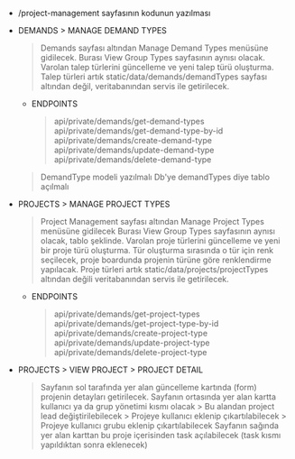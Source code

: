 * /project-management sayfasının kodunun yazılması


* DEMANDS > MANAGE DEMAND TYPES
    > Demands sayfası altından Manage Demand Types menüsüne gidilecek.
    > Burası View Group Types sayfasının aynısı olacak.
    > Varolan talep türlerini güncelleme ve yeni talep türü oluşturma.
    > Talep türleri artık static/data/demands/demandTypes sayfası altından değil, veritabanından servis ile getirilecek.

    - ENDPOINTS
        > api/private/demands/get-demand-types
        > api/private/demands/get-demand-type-by-id
        > api/private/demands/create-demand-type
        > api/private/demands/update-demand-type
        > api/private/demands/delete-demand-type

    > DemandType modeli yazılmalı
    > Db'ye demandTypes diye tablo açılmalı


* PROJECTS > MANAGE PROJECT TYPES
    > Project Management sayfası altından Manage Project Types menüsüne gidilecek
    > Burası View Group Types sayfasının aynısı olacak, tablo şeklinde.
    > Varolan proje türlerini güncelleme ve yeni bir proje türü oluşturma.
    > Tür oluşturma sırasında o tür için renk seçilecek, proje boardunda projenin türüne göre renklendirme yapılacak.
    > Proje türleri artık static/data/projects/projectTypes altından değili veritabanından servis ile getirilecek.

    - ENDPOINTS
        > api/private/demands/get-project-types
        > api/private/demands/get-project-type-by-id
        > api/private/demands/create-project-type
        > api/private/demands/update-project-type
        > api/private/demands/delete-project-type

* PROJECTS > VIEW PROJECT > PROJECT DETAIL
    > Sayfanın sol tarafında yer alan güncelleme kartında (form) projenin detayları getirilecek.
    > Sayfanın ortasında yer alan kartta kullanıcı ya da grup yönetimi kısmı olacak
        > Bu alandan project lead değiştirilebilecek
        > Projeye kullanıcı eklenip çıkartılabilecek
        > Projeye kullanıcı grubu eklenip çıkartılabilecek 
    > Sayfanın sağında yer alan karttan bu proje içerisinden task açılabilecek (task kısmı yapıldıktan sonra eklenecek)
